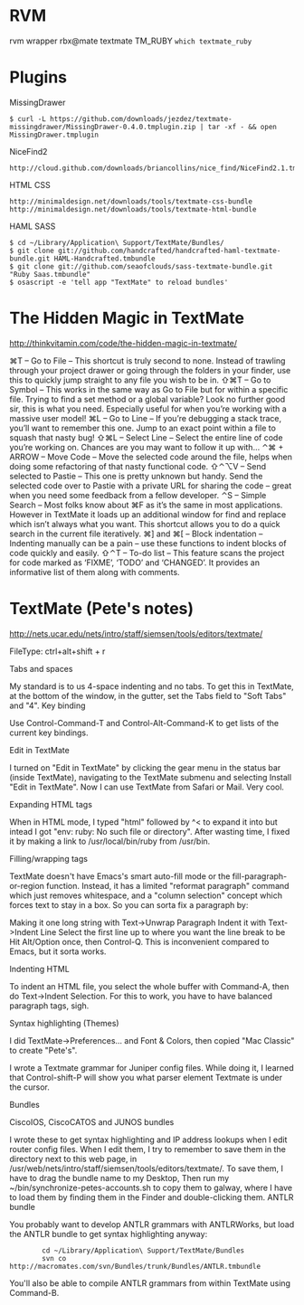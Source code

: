 RVM
====
rvm wrapper rbx@mate textmate
TM_RUBY `which textmate_ruby`

Plugins
====

MissingDrawer

	$ curl -L https://github.com/downloads/jezdez/textmate-missingdrawer/MissingDrawer-0.4.0.tmplugin.zip | tar -xf - && open MissingDrawer.tmplugin

NiceFind2

	http://cloud.github.com/downloads/briancollins/nice_find/NiceFind2.1.tmplugin.zip

HTML CSS

	http://minimaldesign.net/downloads/tools/textmate-css-bundle
	http://minimaldesign.net/downloads/tools/textmate-html-bundle
	
HAML SASS
	
	$ cd ~/Library/Application\ Support/TextMate/Bundles/
	$ git clone git://github.com/handcrafted/handcrafted-haml-textmate-bundle.git HAML-Handcrafted.tmbundle
	$ git clone git://github.com/seaofclouds/sass-textmate-bundle.git "Ruby Saas.tmbundle"
	$ osascript -e 'tell app "TextMate" to reload bundles'

The Hidden Magic in TextMate
====

http://thinkvitamin.com/code/the-hidden-magic-in-textmate/

⌘T – Go to File – This shortcut is truly second to none. Instead of trawling through your project drawer or going through the folders in your finder, use this to quickly jump straight to any file you wish to be in.
⇧⌘T – Go to Symbol – This works in the same way as Go to File but for within a specific file. Trying to find a set method or a global variable? Look no further good sir, this is what you need. Especially useful for when you’re working with a massive user model!
⌘L – Go to Line – If you’re debugging a stack trace, you’ll want to remember this one. Jump to an exact point within a file to squash that nasty bug!
⇧⌘L – Select Line – Select the entire line of code you’re working on. Chances are you may want to follow it up with…
⌃⌘ + ARROW – Move Code – Move the selected code around the file, helps when doing some refactoring of that nasty functional code.
⇧⌃⌥V – Send selected to Pastie – This one is pretty unknown but handy. Send the selected code over to Pastie with a private URL for sharing the code – great when you need some feedback from a fellow developer.
⌃S – Simple Search – Most folks know about ⌘F as it’s the same in most applications. However in TextMate it loads up an additional window for find and replace which isn’t always what you want. This shortcut allows you to do a quick search in the current file iteratively.
⌘] and ⌘[ – Block indentation – Indenting manually can be a pain – use these functions to indent blocks of code quickly and easily.
⇧⌃T – To-do list – This feature scans the project for code marked as ‘FIXME’, ‘TODO’ and ‘CHANGED’. It provides an informative list of them along with comments.


TextMate (Pete's notes)
====
 
http://nets.ucar.edu/nets/intro/staff/siemsen/tools/editors/textmate/

FileType:
ctrl+alt+shift + r

Tabs and spaces

My standard is to us 4-space indenting and no tabs. To get this in TextMate, at the bottom of the window, in the gutter, set the Tabs field to "Soft Tabs" and "4".
Key binding

Use Control-Command-T and Control-Alt-Command-K to get lists of the current key bindings.

Edit in TextMate

I turned on "Edit in TextMate" by clicking the gear menu in the status bar (inside TextMate), navigating to the TextMate submenu and selecting Install "Edit in TextMate". Now I can use TextMate from Safari or Mail. Very cool.

Expanding HTML tags

When in HTML mode, I typed "html" followed by ^< to expand it into <html></html> but intead I got "env: ruby: No such file or directory". After wasting time, I fixed it by making a link to /usr/local/bin/ruby from /usr/bin.

Filling/wrapping tags

TextMate doesn't have Emacs's smart auto-fill mode or the fill-paragraph-or-region function. Instead, it has a limited "reformat paragraph" command which just removes whitespace, and a "column selection" concept which forces text to stay in a box. So you can sorta fix a paragraph by:

Making it one long string with Text->Unwrap Paragraph
Indent it with Text->Indent Line
Select the first line up to where you want the line break to be
Hit Alt/Option once, then Control-Q.
This is inconvenient compared to Emacs, but it sorta works.

Indenting HTML

To indent an HTML file, you select the whole buffer with Command-A, then do Text->Indent Selection. For this to work, you have to have balanced paragraph tags, sigh.

Syntax highlighting (Themes)

I did TextMate->Preferences... and Font & Colors, then copied "Mac Classic" to create "Pete's".

I wrote a Textmate grammar for Juniper config files. While doing it, I learned that Control-shift-P will show you what parser element Textmate is under the cursor.

Bundles

CiscoIOS, CiscoCATOS and JUNOS bundles

I wrote these to get syntax highlighting and IP address lookups when I edit router config files. When I edit them, I try to remember to save them in the directory next to this web page, in /usr/web/nets/intro/staff/siemsen/tools/editors/textmate/. To save them, I have to drag the bundle name to my Desktop, Then run my ~/bin/synchronize-petes-accounts.sh to copy them to galway, where I have to load them by finding them in the Finder and double-clicking them.
ANTLR bundle

You probably want to develop ANTLR grammars with ANTLRWorks, but load the ANTLR bundle to get syntax highlighting anyway:

			cd ~/Library/Application\ Support/TextMate/Bundles
			svn co http://macromates.com/svn/Bundles/trunk/Bundles/ANTLR.tmbundle
		
You'll also be able to compile ANTLR grammars from within TextMate using Command-B.
